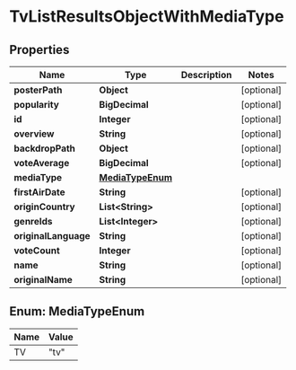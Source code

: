 

# TvListResultsObjectWithMediaType


## Properties

| Name | Type | Description | Notes |
|------------ | ------------- | ------------- | -------------|
|**posterPath** | **Object** |  |  [optional] |
|**popularity** | **BigDecimal** |  |  [optional] |
|**id** | **Integer** |  |  [optional] |
|**overview** | **String** |  |  [optional] |
|**backdropPath** | **Object** |  |  [optional] |
|**voteAverage** | **BigDecimal** |  |  [optional] |
|**mediaType** | [**MediaTypeEnum**](#MediaTypeEnum) |  |  |
|**firstAirDate** | **String** |  |  [optional] |
|**originCountry** | **List&lt;String&gt;** |  |  [optional] |
|**genreIds** | **List&lt;Integer&gt;** |  |  [optional] |
|**originalLanguage** | **String** |  |  [optional] |
|**voteCount** | **Integer** |  |  [optional] |
|**name** | **String** |  |  [optional] |
|**originalName** | **String** |  |  [optional] |



## Enum: MediaTypeEnum

| Name | Value |
|---- | -----|
| TV | &quot;tv&quot; |



